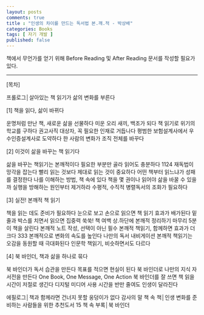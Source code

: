 ```yaml
---
layout: posts
comments: true
title : "인생의 차이를 만드는 독서법 본.깨.적 - 박상배"
categories: Books
tags: [ 자기 개발 ]
published: false
---
```


책에서 무언가를 얻기 위해 Before Reading 및 After Reading 문서를 작성할 필요가 있다.

---

[목차]

프롤로그│살아있는 책 읽기가 삶의 변화를 부른다

[1] 책을 읽다, 삶이 바뀌다

운명처럼 만난 책, 새로운 삶을 선물하다
미운 오리 새끼, 백조가 되다
책 읽기로 위기의 학교를 구하다
권고사직 대상자, 꼭 필요한 인재로 거듭나다
평범한 보험설계사에서 우수인증설계사로 도약하다
한 사람의 변화가 조직 전체를 바꾸다

[2] 이것이 삶을 바꾸는 책 읽기다

삶을 바꾸는 책읽기는 본깨적이다
필요한 부분만 골라 읽어도 충분하다
1124 재독법이 망각을 잡는다
빨리 읽는 것보다 제대로 읽는 것이 중요하다
어떤 책부터 읽느냐가 성패를 결정한다
나를 이해하는 방법, 책 속에 있다
책을 몇 권이나 읽어야 삶을 바꿀 수 있을까
실행을 방해하는 원인부터 제거하라
수평적, 수직적 병렬독서의 조화가 필요하다

[3] 실전! 본깨적 책 읽기

책을 읽는 데도 준비가 필요하다
눈으로 보고 손으로 읽으면 책 읽기 효과가 배가된다
밑줄과 박스를 치면서 읽으면 집중력 쑥쑥!
책 여백 상.하단에 본깨적 정리하기
마무리 5분이 책을 살린다
본깨적 노트 작성, 선택이 아닌 필수
본깨적 책읽기, 함께하면 효과가 더 크다
333 본깨적으로 변화의 속도를 높인다
나만의 독서 내비게이션
본깨적 책읽기는 오감을 동원할 때 극대화된다
인문학 책읽기, 비슷하면서도 다르다

[4] 북 바인더, 책과 삶을 하나로 묶다

북 바인더가 독서 습관을 만든다
목표를 적으면 현실이 된다
북 바인더로 나만의 지식 자서전을 만든다
One Book, One Message, One Action
북 바인더를 잘 쓰면 책 읽을 시간이 저절로 생긴다
디지털 미디어 사용 시간을 반만 줄여도 인생이 달라진다

에필로그│책과 함께라면 건너지 못할 웅덩이가 없다
감사의 말
책 속 책│인생 변화를 준비하는 사람들을 위한 추천도서 15
책 속 부록│북 바인더
